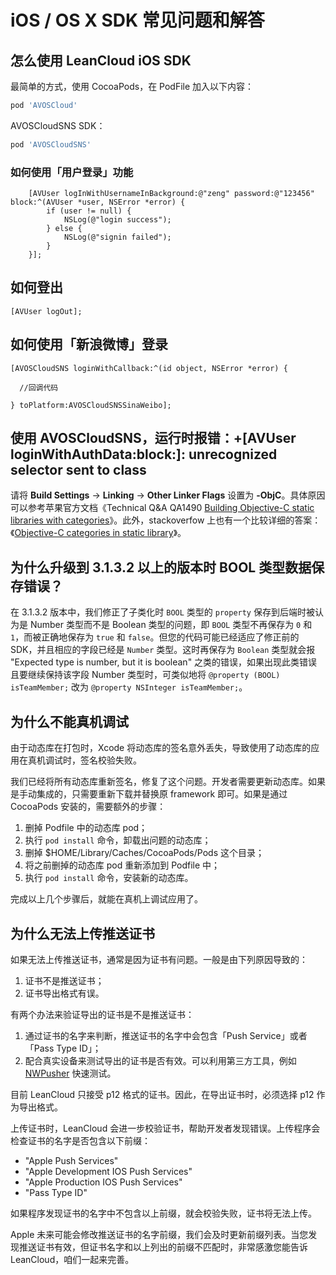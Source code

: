 # iOS / OS X SDK 常见问题和解答


## 怎么使用 LeanCloud iOS SDK
最简单的方式，使用 CocoaPods，在 PodFile 加入以下内容：

```sh
pod 'AVOSCloud'
```

AVOSCloudSNS SDK：

```sh
pod 'AVOSCloudSNS'
```

### 如何使用「用户登录」功能

```objc
    [AVUser logInWithUsernameInBackground:@"zeng" password:@"123456" block:^(AVUser *user, NSError *error) {
        if (user != null) {
            NSLog(@"login success");
        } else {
            NSLog(@"signin failed");
        }
    }];

```

## 如何登出

```objc
[AVUser logOut];

```

## 如何使用「新浪微博」登录


```objc
[AVOSCloudSNS loginWithCallback:^(id object, NSError *error) {

  //回调代码

} toPlatform:AVOSCloudSNSSinaWeibo];

```

## 使用 AVOSCloudSNS，运行时报错：+[AVUser loginWithAuthData:block:]: unrecognized selector sent to class

请将 **Build Settings** -> **Linking** -> **Other Linker Flags** 设置为 **-ObjC**。具体原因可以参考苹果官方文档《Technical Q&A QA1490 [Building Objective-C static libraries with categories](https://developer.apple.com/library/mac/qa/qa1490/_index.html)》。此外，stackoverfow 上也有一个比较详细的答案：《[Objective-C categories in static library](http://stackoverflow.com/questions/2567498/objective-c-categories-in-static-library)》。


## 为什么升级到 3.1.3.2 以上的版本时 BOOL 类型数据保存错误？

在 3.1.3.2 版本中，我们修正了子类化时 `BOOL` 类型的 `property` 保存到后端时被认为是 Number 类型而不是 Boolean 类型的问题，即 `BOOL` 类型不再保存为 `0` 和 `1`，而被正确地保存为 `true` 和 `false`。但您的代码可能已经适应了修正前的 SDK，并且相应的字段已经是 `Number` 类型。这时再保存为 `Boolean` 类型就会报 "Expected type is number, but it is boolean" 之类的错误，如果出现此类错误且要继续保持该字段 Number 类型时，可类似地将 `@property (BOOL) isTeamMember;` 改为 `@property NSInteger isTeamMember;`。

## 为什么不能真机调试

由于动态库在打包时，Xcode 将动态库的签名意外丢失，导致使用了动态库的应用在真机调试时，签名校验失败。

我们已经将所有动态库重新签名，修复了这个问题。开发者需要更新动态库。如果是手动集成的，只需要重新下载并替换原 framework 即可。如果是通过 CocoaPods 安装的，需要额外的步骤：

1. 删掉 Podfile 中的动态库 pod；
2. 执行 `pod install` 命令，卸载出问题的动态库；
3. 删掉 $HOME/Library/Caches/CocoaPods/Pods 这个目录；
4. 将之前删掉的动态库 pod 重新添加到 Podfile 中；
5. 执行 `pod install` 命令，安装新的动态库。

完成以上几个步骤后，就能在真机上调试应用了。

## 为什么无法上传推送证书

如果无法上传推送证书，通常是因为证书有问题。一般是由下列原因导致的：

1. 证书不是推送证书；
2. 证书导出格式有误。

有两个办法来验证导出的证书是不是推送证书：

1. 通过证书的名字来判断，推送证书的名字中会包含「Push Service」或者「Pass Type ID」；
2. 配合真实设备来测试导出的证书是否有效。可以利用第三方工具，例如 [NWPusher](https://github.com/noodlewerk/NWPusher) 快速测试。

目前 LeanCloud 只接受 p12 格式的证书。因此，在导出证书时，必须选择 p12 作为导出格式。

上传证书时，LeanCloud 会进一步校验证书，帮助开发者发现错误。上传程序会检查证书的名字是否包含以下前缀：

* "Apple Push Services"
* "Apple Development IOS Push Services"
* "Apple Production IOS Push Services"
* "Pass Type ID"

如果程序发现证书的名字中不包含以上前缀，就会校验失败，证书将无法上传。

Apple 未来可能会修改推送证书的名字前缀，我们会及时更新前缀列表。当您发现推送证书有效，但证书名字和以上列出的前缀不匹配时，非常感激您能告诉 LeanCloud，咱们一起来完善。
